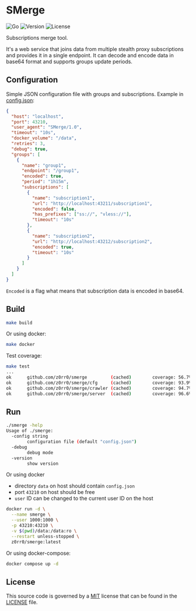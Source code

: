 # SMerge

![Go](https://github.com/z0rr0/smerge/workflows/Go/badge.svg)
![Version](https://img.shields.io/github/tag/z0rr0/smerge.svg)
![License](https://img.shields.io/github/license/z0rr0/smerge.svg)

Subscriptions merge tool.

It's a web service that joins data from multiple stealth proxy subscriptions and provides it in a single endpoint.
It can decode and encode data in base64 format and supports groups update periods.

## Configuration

Simple JSON configuration file with groups and subscriptions.
Example in [config.json](https://github.com/z0rr0/smerge/blob/main/config.json):

```json
{
  "host": "localhost",
  "port": 43210,
  "user_agent": "SMerge/1.0",
  "timeout": "10s",
  "docker_volume": "/data",
  "retries": 3,
  "debug": true,
  "groups": [
    {
      "name": "group1",
      "endpoint": "/group1",
      "encoded": true,
      "period": "1h15m",
      "subscriptions": [
        {
          "name": "subscription1",
          "url": "http://localhost:43211/subscription1",
          "encoded": false,
          "has_prefixes": ["ss://", "vless://"],
          "timeout": "10s"
        },
        {
          "name": "subscription2",
          "url": "http://localhost:43212/subscription2",
          "encoded": true,
          "timeout": "10s"
        }
      ]
    }
  ]
}

```

`Encoded` is a flag what means that subscription data is encoded in base64.

## Build

```bash
make build
```

Or using docker:

```bash
make docker
```

Test coverage:

```bash
make test
...
ok      github.com/z0rr0/smerge         (cached)        coverage: 56.7% of statements
ok      github.com/z0rr0/smerge/cfg     (cached)        coverage: 93.9% of statements
ok      github.com/z0rr0/smerge/crawler (cached)        coverage: 94.7% of statements
ok      github.com/z0rr0/smerge/server  (cached)        coverage: 96.6% of statements
```

## Run

```bash
./smerge -help
Usage of ./smerge:
  -config string
        configuration file (default "config.json")
  -debug
        debug mode
  -version
        show version
```

Or using docker

- directory `data` on host should contain `config.json`
- port `43210` on host should be free
- `user` ID can be changed to the current user ID on the host

```bash
docker run -d \
  --name smerge \
  --user 1000:1000 \
  -p 43210:43210 \
  -v $(pwd)/data:/data:ro \
  --restart unless-stopped \
  z0rr0/smerge:latest
```

Or using docker-compose:

```bash
docker compose up -d
```

## License

This source code is governed by a [MIT](https://opensource.org/license/MIT)
license that can be found in the [LICENSE](https://github.com/z0rr0/smerge/blob/main/LICENSE) file.
